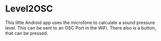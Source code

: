 # Level2OSC
This little Android app uses the microfone to calculate a sound pressure level. This can be sent to an OSC Port in the WiFi. There also is a button, that can be pressed.

